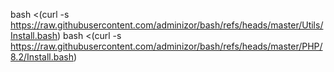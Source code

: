bash <(curl -s https://raw.githubusercontent.com/adminizor/bash/refs/heads/master/Utils/Install.bash)
bash <(curl -s https://raw.githubusercontent.com/adminizor/bash/refs/heads/master/PHP/8.2/Install.bash)
